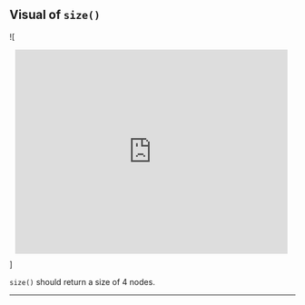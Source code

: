 <!--{type:link}-->
<!--{title:Visual of `size()`}-->

## Visual of `size()`

![<div style="width: 480px; height: 360px; margin: 10px; position: relative;"><iframe allowfullscreen frameborder="0" style="width:480px; height:360px" src="https://www.lucidchart.com/documents/embeddedchart/e89bfe15-787e-4a95-ab8a-331ac9b72d84" id="nHdoMIDHEv0z"></iframe></div>]

`size()` should return a size of 4 nodes.

-------------------------------------------------

[for speaker]: <> (To further implement a linked list, we'll see that the `search[]` function is actually very similar to `size[]`.)